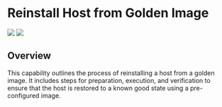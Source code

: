 # Reinstall Host from Golden Image

![](https://img.shields.io/badge/Phase-Recovery_%28P0005%29-blue)&nbsp;![](https://img.shields.io/badge/Category-General-blue)
## Overview

This capability outlines the process of reinstalling a host from a golden image. It includes steps for preparation, execution, and verification to ensure that the host is restored to a known good state using a pre-configured image.